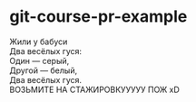 # git-course-pr-example

Жили у бабуси  
Два весёлых гуся:  
Один — серый,  
Другой — белый,  
Два весёлых гуся.  
ВОЗЬМИТЕ НА СТАЖИРОВКУУУУУ
ПОЖ
xD
